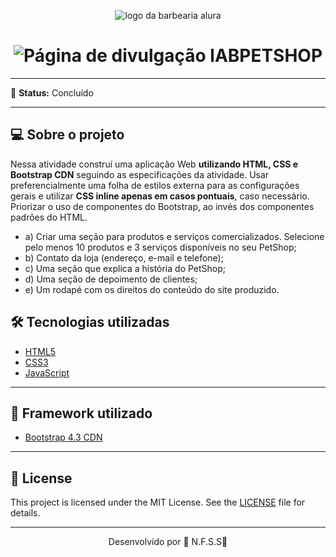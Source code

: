 <p align="center">
  <img alt="logo da barbearia alura" src="./img/logo-labpetshop-branco.png">
</p>

<h1 align="center">
    <img alt="Página de divulgação lABPETSHOP" title="LABPETSHOP" src="./img/home.png" />
</h1>

------

📌 **Status:** Concluído

------

## 💻 Sobre o projeto

Nessa atividade construí uma aplicação Web **utilizando HTML, CSS e Bootstrap CDN** seguindo as especificações da atividade. Usar preferencialmente uma folha de estilos externa para as configurações gerais e utilizar **CSS inline apenas em casos pontuais**, caso necessário. Priorizar o uso de componentes do Bootstrap, ao invés dos componentes padrões do HTML.

- a) Criar uma seção para produtos e serviços comercializados. Selecione pelo menos 10 produtos e 3 serviços disponíveis no seu PetShop;
- b) Contato da loja (endereço, e-mail e telefone);
- c) Uma seção que explica a história do PetShop;
- d) Uma seção de depoimento de clientes;
- e) Um rodapé com os direitos do conteúdo do site produzido.


## 🛠 Tecnologias utilizadas

- [HTML5](https://developer.mozilla.org/pt-BR/docs/Web/HTML)
- [CSS3](https://developer.mozilla.org/pt-BR/docs/Web/CSS)
- [JavaScript](https://developer.mozilla.org/pt-BR/docs/Web/JavaScript)

------

## 🎨 Framework utilizado

- [Bootstrap 4.3 CDN](https://getbootstrap.com/docs/4.3/getting-started/introduction/)

------

## 📝 License

This project is licensed under the MIT License. See the [LICENSE](LICENSE) file for details.

---

<p align="center">Desenvolvido por 💜 N.F.S.S👋</p>
